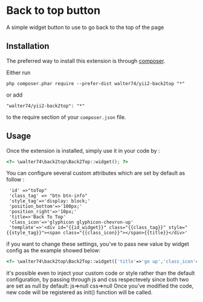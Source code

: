 Back to top button
==================
A simple widget button to use to go back to the top of the page

Installation
------------

The preferred way to install this extension is through [composer](http://getcomposer.org/download/).

Either run

```
php composer.phar require --prefer-dist walter74/yii2-back2top "*"
```

or add

```
"walter74/yii2-back2top": "*"
```

to the require section of your `composer.json` file.


Usage
-----

Once the extension is installed, simply use it in your code by  :

```php
<?= \walter74\back2top\Back2Top::widget(); ?>
```

You can configure several custom attributes which are set by default as follow :
```
 'id' =>"toTop"
 'class_tag' => "btn btn-info"
 'style_tag'=>'display: block;'
 'position_bottom'=>'100px;'
 'position_right'=>'10px;'
 'title=>'Back To Top'
 'class_icon'=>'glyphicon glyphicon-chevron-up'
 'template'=>'<div id="{{id_widget}}" class="{{class_tag}}" style="{{style_tag}}"><span class="{{class_icon}}"></span>{{title}}</div>'
```
if you want to change these settings, you've to pass new value by widget config as the example showed below:
```php
<?= \walter74\back2top\Back2Top::widget(['title'=>'go up','class_icon'=>'glyphicon glyphicon-arrow-up']); ?>
```
 
 it's possible even to inject your custom code or style rather than the default configuration, by passing through js and css respectevely since both two are set as null by default:
 js=>null
 css=>null
Once you've modified the code, new code will be registered as init() function will be called.
